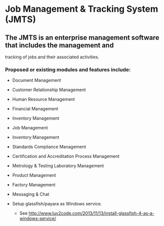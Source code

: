 # Job Management & Tracking System (JMTS)
## The JMTS is an enterprise management software that includes the management and 
tracking of jobs and their associated activities.

### Proposed or existing modules and features include:
- Document Management
- Customer Relationship Management
- Human Resource Management
- Financial Management
- Inventory Management
- Job Management
- Inventory Management
- Standards Compliance Management
- Certification and Accreditation Process Management
- Metrology & Testing Laboratory Management
- Product Management
- Factory Management
- Messaging & Chat

- Setup glassfish/payara as Windows service. 
  * See http://www.luv2code.com/2013/11/13/install-glassfish-4-as-a-windows-service/
